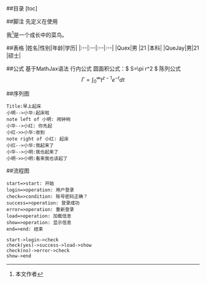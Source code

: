 ##目录
[toc]

##脚注
先定义在使用
[^name]: 本文作者

我[^name]是一个成长中的菜鸟。

##表格
|姓名|性别|年龄|学历|
|:--|:--|:--|:--|
|Quex|男 |21	 |本科|
|QueJay|男|21 |硕士|

##公式 基于MathJax语法
行内公式
圆面积公式：$ S=\pi r^2 $
陈列公式
$$
\Gamma=\int_0^\infty t^{z-1} e^{-t} dt
$$

##序列图
``` sequence
Title:早上起床
小明-->小华:起床啦
note left of 小明: 闹钟响
小华-->小红: 你先起
小红->>小华:收到
note right of 小红: 起床
小红-->小华:我起来了
小华-->小明:我也起来了
小明->>小明:看来我也该起了
```
##流程图
``` flow
start=>start: 开始
login=>operation: 用户登录
check=>condition: 账号密码正确？
success=>operation: 登录成功
error=>operation: 重新登录
load=>operation: 加载信息
show=>operation: 显示信息
end=>end: 结束

start->login->check
check(yes)->success->load->show
check(no)->error->check
show->end
```

